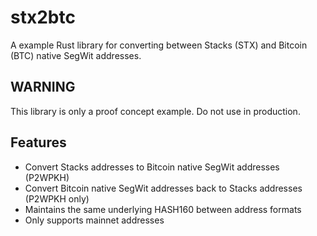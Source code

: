 # stx2btc

A example Rust library for converting between Stacks (STX) and Bitcoin (BTC) native SegWit addresses.

## WARNING

This library is only a proof concept example. Do not use in production.

## Features

- Convert Stacks addresses to Bitcoin native SegWit addresses (P2WPKH)
- Convert Bitcoin native SegWit addresses back to Stacks addresses (P2WPKH only)
- Maintains the same underlying HASH160 between address formats
- Only supports mainnet addresses

